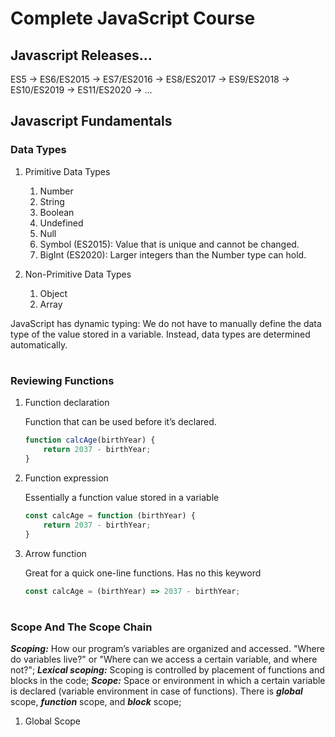 # Complete JavaScript Course

## Javascript Releases...

ES5 -> ES6/ES2015 -> ES7/ES2016 -> ES8/ES2017 -> ES9/ES2018 -> ES10/ES2019 -> ES11/ES2020 -> ... 

## Javascript Fundamentals

### Data Types
    
1. Primitive Data Types
    1. Number
    2. String
    3. Boolean
    4. Undefined
    5. Null
    6. Symbol (ES2015): Value that is unique and cannot be changed.
    7. BigInt (ES2020): Larger integers than the Number type can hold.
    
2. Non-Primitive Data Types
    1. Object
    2. Array

JavaScript has dynamic typing: We do not have to manually define the data type of the value stored in a variable. Instead, data types are determined automatically.

#

### Reviewing Functions

1. Function declaration

    Function that can be used before it’s declared.
    ```javascript
    function calcAge(birthYear) {
        return 2037 - birthYear;
    }
    ```
2. Function expression

    Essentially a function value stored in a variable
    ```javascript
    const calcAge = function (birthYear) {
        return 2037 - birthYear;
    }
    ```
3. Arrow function

    Great for a quick one-line functions. Has no this keyword
    ```javascript
    const calcAge = (birthYear) => 2037 - birthYear;
    ```

#

### Scope And The Scope Chain

***Scoping:*** How our program’s variables are organized and accessed. "Where do variables live?" or "Where can we access a certain variable, and where not?";
***Lexical scoping:*** Scoping is controlled by placement of functions and blocks in the code;
***Scope:*** Space or environment in which a certain variable is declared (variable environment in case of functions). There is ***global*** scope, ***function*** scope, and ***block*** scope;
1. Global Scope